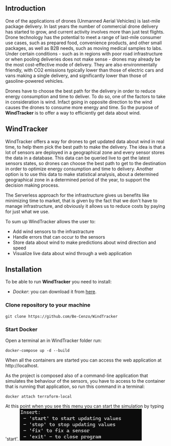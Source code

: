 ## Introduction
One of the applications of drones (Unmanned Aerial Vehicles) is last-mile package delivery.
In last years the number of commercial drone delivery has started to grow, and current activity involves more than just test flights.
Drone technology has the potential to meet a range of last-mile consumer use cases, such as prepared food, convenience products, and other small packages, as well as B2B needs, such as moving medical samples to labs.
Under certain conditions - such as in regions with poor road infrastructure or when pooling deliveries does not make sense - drones may already be the most cost-effective mode of delivery. They are also environmentally friendly, with CO2 emissions typically lower than those of electric cars and vans making a single delivery, and significantly lower than those of gasoline-powered vehicles.  

Drones have to choose the best path for the delivery in order to reduce energy consumption and time to deliver.
To do so, one of the factors to take in consideration is wind. Infact going in opposite direction to the wind causes the drones to consume more energy and time.
So the purpose of **WindTracker** is to offer a way to efficiently get data about wind.

## WindTracker
WindTracker offers a way for drones to get updated data about wind in real time, to help them pick the best path to make the delivery.
The idea is that a lot of sensors are deployed in a geographical zone and every sensor stores the data in a database.
This data can be queried live to get the latest sensors states, so drones can choose the best path to get to the destination in order to optimize energy consumption and time to delivery. 
Another option is to use this data to make statistical analysis, about a determined geographical zone in a determined period of the year, to support the decision making process.

The Serverless approach for the infrastructure gives us benefits like minimizing time to market, that is given by the fact that we don't have to manage infrastructure, and obviously it allows us to reduce costs by paying for just what we use.

To sum up WindTracker allows the user to:
- Add wind sensors to the infrastracture
- Handle errors that can occur to the sensors
- Store data about wind to make predictions about wind direction and speed
- Visualize live data about wind through a web application

## Installation
To be able to run **WindTracker** you need to install:
- *Docker*: you can download it from [here](https://www.docker.com/products/docker-desktop/).

### Clone repository to your machine

```
git clone https://github.com/Be-Cenzo/WindTracker 
```

### Start Docker
Open a terminal an in WindTracker folder run:
```
docker-compose up -d --build
```

When all the containers are started you can access the web application at http://localhost.

As the project is composed also of a command-line application that simulates the behaviour of the sensors, you have to access to the container that is running that application, so run this command in a terminal:
```
docker attach terraform-local
```

At this point when you see this menu you can start the simulation by typing 'start'.
![alt text](menu.png)